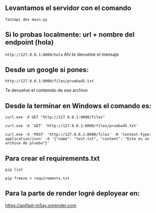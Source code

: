 ## Levantamos el servidor con el comando  

`fastapi dev main.py` 

## Si lo probas localmente: url + nombre del endpoint (hola)
`http://127.0.0.1:8000/hola`
Ahi te devuelve el mensaje


## Desde un google si pones:
`http://127.0.0.1:8000/files/prueba45.txt`

Te devuelve el contenido de ese archivo


## Desde la terminar en Windows el comando es: 
`curl.exe -X GET "http://127.0.0.1:8000/files"`

`curl.exe -X 'GET' 'http://127.0.0.1:8000/files/prueba45.txt'`

`curl.exe -X 'POST' 'http://127.0.0.1:8000/files' -H 'Content-Type: application/json' -d '{"name": "test.txt", "content": "Este es un archivo de prueba"}' `

## Para crear el requirements.txt
`pip list`

`pip freeze > requirements.txt`

 ## Para la parte de render logré deployear en:
 https://apifast-m5ay.onrender.com
